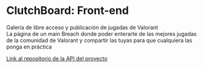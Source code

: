 # ClutchBoard: Front-end

Galería de libre acceso y publicación de jugadas de Valorant  
La página de un main Breach donde poder enterarte de las mejores jugadas de la comunidad de Valorant y compartir las tuyas para que cualquiera las ponga en práctica

[Link al repositorio de la API del proyecto](https://github.com/damicym/ClutchBoard-backend)

